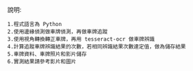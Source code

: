 說明:

    1.程式語言為 Python
    2.使用邊緣偵測做車牌偵測，再做車牌追蹤
    3.使用視角轉換轉正車牌，再用 tesseract-ocr 做車牌辨識
    4.計算追蹤車牌辨識結果的次數，若相同辨識結果次數達定值，做為儲存結果
    5.車牌資料、車牌照片和影片儲存
    6.實測結果請參考影片和圖片

   







    
